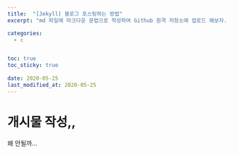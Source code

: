 ```yaml
---
title:  "[Jekyll] 블로그 포스팅하는 방법"
excerpt: "md 파일에 마크다운 문법으로 작성하여 Github 원격 저장소에 업로드 해보자. 에디터는 Visual Studio code 사용! 로컬 서버에서 확인도 해보자. "

categories:
  - c


toc: true
toc_sticky: true
 
date: 2020-05-25
last_modified_at: 2020-05-25
---
```


# 개시물 작성,,
왜 안될까...
